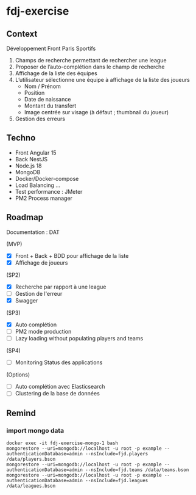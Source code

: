 # fdj-exercise

## Context

Développement Front Paris Sportifs

1. Champs de recherche permettant de rechercher une league
2. Proposer de l’auto-complétion dans le champ de recherche
3. Affichage de la liste des équipes
4. L’utilisateur sélectionne une équipe à affichage de la liste des joueurs
    - Nom / Prénom
    - Position
    - Date de naissance
    - Montant du transfert
    - Image centrée sur visage (à défaut ; thumbnail du joueur)
5. Gestion des erreurs

## Techno

* Front Angular 15
* Back NestJS
* Node.js 18
* MongoDB
* Docker/Docker-compose
* Load Balancing ...
* Test performance : JMeter
* PM2 Process manager

## Roadmap

Documentation : DAT

(MVP)
- [x] Front + Back + BDD pour affichage de la liste
- [x] Affichage de joueurs

(SP2)
- [x] Recherche par rapport à une league
- [ ] Gestion de l'erreur
- [x] Swagger

(SP3)
- [x] Auto complétion
- [ ] PM2 mode production
- [ ] Lazy loading without populating players and teams

(SP4)
- [ ] Monitoring Status des applications

(Options)
- [ ] Auto complétion avec Elasticsearch
- [ ] Clustering de la base de données

## Remind

### import mongo data
```shell
docker exec -it fdj-exercise-mongo-1 bash
mongorestore --uri=mongodb://localhost -u root -p example --authenticationDatabase=admin --nsInclude=fjd.players /data/players.bson
mongorestore --uri=mongodb://localhost -u root -p example --authenticationDatabase=admin --nsInclude=fjd.teams /data/teams.bson
mongorestore --uri=mongodb://localhost -u root -p example --authenticationDatabase=admin --nsInclude=fjd.leagues /data/leagues.bson

```
